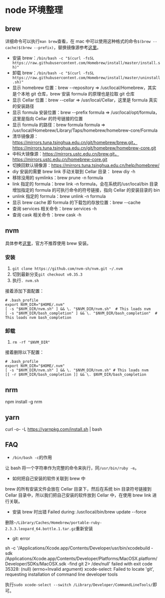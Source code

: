 # node 环境整理

## brew

详细命令可以执行`man brew`查看，在 mac 中可以使用这种格式的命令`$(brew --cache)$(brew --prefix)`，替换镜像源参考[这里](https://mirrors.tuna.tsinghua.edu.cn/help/homebrew/)。

- 安装 brew：`/bin/bash -c "$(curl -fsSL https://raw.githubusercontent.com/Homebrew/install/master/install.sh)"`
- 卸载 brew：`/bin/bash -c "$(curl -fsSL https://raw.githubusercontent.com/Homebrew/install/master/uninstall.sh)"`
- 显示 homebrew 位置：brew --repository => /usr/local/Homebrew，其实是个本地 git 仓库，brew 安装 formula 的原理也是拉取 git 仓库
- 显示 Cellar 位置：brew --cellar => /usr/local/Cellar，这里是 formula 真实的安装路径
- 显示 formula 安装位置：brew --prefix formula => /usr/local/opt/formula，这里是指向 Cellar 的符号链接的位置
- 显示 formula 的路径：brew formula formula => /usr/local/Homebrew/Library/Taps/homebrew/homebrew-core/Formula
- 清华镜像源：https://mirrors.tuna.tsinghua.edu.cn/git/homebrew/brew.git，https://mirrors.tuna.tsinghua.edu.cn/git/homebrew/homebrew-core.git
- 中科大镜像源：https://mirrors.ustc.edu.cn/brew.git，https://mirrors.ustc.edu.cn/homebrew-core.git
- 切换回默认镜像源：https://mirrors.tuna.tsinghua.edu.cn/help/homebrew/
- diy 安装的需要 brew link 手动关联到 Cellar 目录： brew diy -h
- 移除没用的 symlinks：brew prune -n formula
- link 指定的 formula：brew link -n formula，会在系统的/usr/local/bin 目录增加指定的 formula 的可执行命令的符号链接，指向 Cellar 的安装目录的 bin
- unlink 指定的 formula：brew unlink -n formula
- 显示 brew cache 即 formula 的下载包的存放位置：brew --cache
- 查询 services 相关命令：brew services -h
- 查询 cask 相关命令：brew cask -h

## nvm

具体参考[这里](https://github.com/nvm-sh/nvm#installing-and-updating)，官方不推荐使用 brew 安装。

### 安装

1. `git clone https://github.com/nvm-sh/nvm.git ~/.nvm`
2. 切到最新分支`git checkout v0.35.3`
3. 执行`. nvm.sh`

接着添加下面配置：

```shell
# .bash_profile
export NVM_DIR="$HOME/.nvm"
[ -s "$NVM_DIR/nvm.sh" ] && \. "$NVM_DIR/nvm.sh"  # This loads nvm
[ -s "$NVM_DIR/bash_completion" ] && \. "$NVM_DIR/bash_completion"  # This loads nvm bash_completion
```

### 卸载

1. `rm -rf "$NVM_DIR"`

接着删除以下配置：

```shell
# .bash_profile
export NVM_DIR="$HOME/.nvm"
[ -s "$NVM_DIR/nvm.sh" ] && \. "$NVM_DIR/nvm.sh" # This loads nvm
[[ -r $NVM_DIR/bash_completion ]] && \. $NVM_DIR/bash_completion
```

## nrm

npm install -g nrm

## yarn

curl -o- -L https://yarnpkg.com/install.sh | bash

## FAQ

- `/bin/bash -c`的作用

让 bash 将一个字符串作为完整的命令来执行，同`/usr/bin/ruby -e`。

- 如何把自己安装的软件关联到 brew 中

brew 的所有安装文件会放在 Cellar 目录下，然后在系统 bin 目录符号链接到 Cellar 目录中，所以我们把自己安装的软件放到 Cellar 中，在使用 brew link 进行关联。

- 安装 brew 时出错 Failed during: /usr/local/bin/brew update --force

删除`~/Library/Caches/Homebrew/portable-ruby-2.3.3.leopard_64.bottle.1.tar.gz`重新安装

- git: error

sh -c '/Applications/Xcode.app/Contents/Developer/usr/bin/xcodebuild -sdk /Applications/Xcode.app/Contents/Developer/Platforms/MacOSX.platform/Developer/SDKs/MacOSX.sdk -find git 2> /dev/null' failed with exit code 35328: (null) (errno=Invalid argument)
xcode-select: Failed to locate 'git', requesting installation of command line developer tools

执行`sudo xcode-select --switch /Library/Developer/CommandLineTools/`即可。
